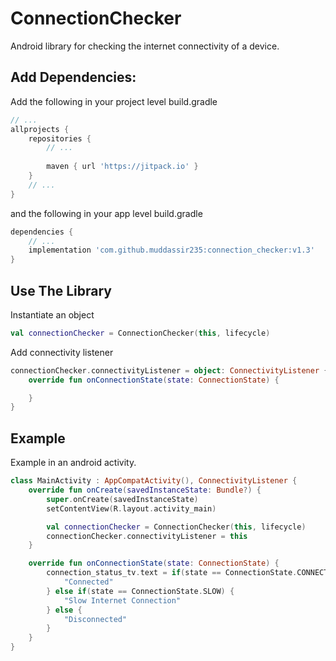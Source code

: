 # ConnectionChecker

Android library for checking the internet connectivity of a device.

## Add Dependencies:
Add the following in your project level build.gradle
```groovy
// ...
allprojects {
    repositories {
        // ...
        
        maven { url 'https://jitpack.io' }
    }
    // ...
}
```
and the following in your app level build.gradle
```groovy
dependencies {
    // ...
    implementation 'com.github.muddassir235:connection_checker:v1.3'
}
```

## Use The Library

Instantiate an object
```kotlin
val connectionChecker = ConnectionChecker(this, lifecycle)
```
Add connectivity listener
```kotlin
connectionChecker.connectivityListener = object: ConnectivityListener {
    override fun onConnectionState(state: ConnectionState) {

    }
}
```

## Example
Example in an android activity.
```kotlin
class MainActivity : AppCompatActivity(), ConnectivityListener {
    override fun onCreate(savedInstanceState: Bundle?) {
        super.onCreate(savedInstanceState)
        setContentView(R.layout.activity_main)

        val connectionChecker = ConnectionChecker(this, lifecycle)
        connectionChecker.connectivityListener = this
    }

    override fun onConnectionState(state: ConnectionState) {
        connection_status_tv.text = if(state == ConnectionState.CONNECTED) {
            "Connected"
        } else if(state == ConnectionState.SLOW) {
            "Slow Internet Connection"
        } else {
            "Disconnected"
        }
    }
}
```
